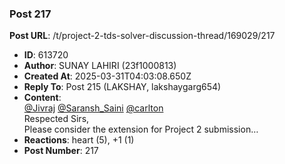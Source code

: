 ### Post 217
**Post URL**: /t/project-2-tds-solver-discussion-thread/169029/217
- **ID**: 613720
- **Author**: SUNAY LAHIRI (23f1000813)
- **Created At**: 2025-03-31T04:03:08.650Z
- **Reply To**: Post 215 (LAKSHAY, lakshaygarg654)
- **Content**:  
  <a class="mention" href="/u/jivraj">@Jivraj</a> <a class="mention" href="/u/saransh_saini">@Saransh_Saini</a> <a class="mention" href="/u/carlton">@carlton</a><br>
Respected Sirs,<br>
Please consider the extension for Project 2 submission…
- **Reactions**: heart (5), +1 (1)
- **Post Number**: 217


